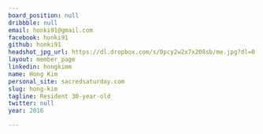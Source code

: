 ```yaml
---
board_position: null
dribbble: null
email: honki91@gmail.com
facebook: honki91
github: honki91
headshot_jpg_url: https://dl.dropbox.com/s/0pcy2w2x7x208sb/me.jpg?dl=0
layout: member_page
linkedin: hongkimm
name: Hong Kim
personal_site: sacredsaturday.com
slug: hong-kim
tagline: Resident 30-year-old
twitter: null
year: 2016

---
```

